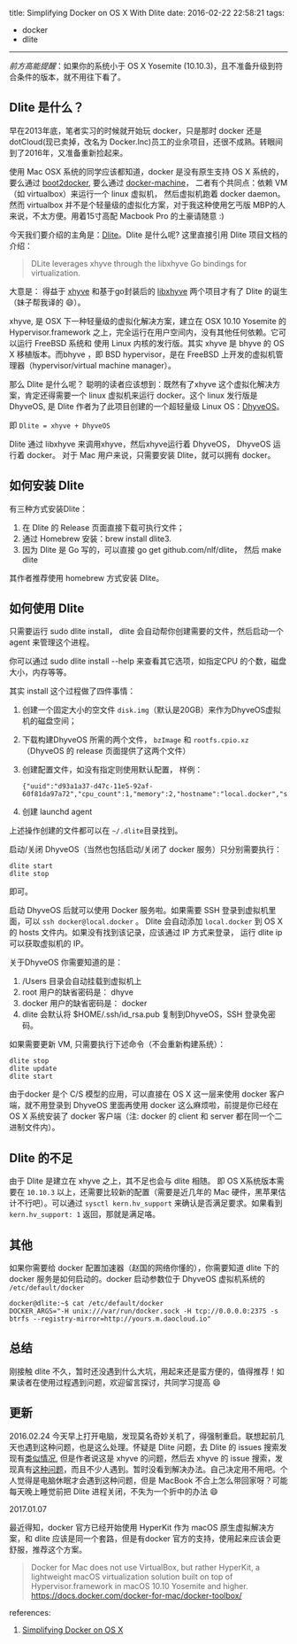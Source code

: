 title: Simplifying Docker on OS X With Dlite
date: 2016-02-22 22:58:21
tags:
- docker
- dlite
---


*前方高能提醒*：如果你的系统小于 OS X Yosemite (10.10.3)，且不准备升级到符合条件的版本，就不用往下看了。

## Dlite 是什么？

早在2013年底，笔者实习的时候就开始玩 docker，只是那时 docker 还是 dotCloud(现已卖掉，改名为 Docker.Inc)员工的业余项目，还很不成熟。转眼间到了2016年，又准备重新捡起来。

使用 Mac OSX 系统的同学应该都知道，docker 是没有原生支持 OS X 系统的，要么通过 [boot2docker](https://github.com/boot2docker/boot2docker), 要么通过 [docker-machine](https://docs.docker.com/machine/)， 二者有个共同点：依赖 VM（如 virtualbox）来运行一个 linux 虚拟机， 然后虚拟机跑着 docker daemon。然而 virtualbox 并不是个轻量级的虚拟化方案，对于我这种使用乞丐版 MBP的人来说，不太方便。用着15寸高配 Macbook Pro 的土豪请随意 :)

今天我们要介绍的主角是：[Dlite](https://github.com/nlf/dlite)。Dlite 是什么呢? 这里直接引用 Dlite 项目文档的介绍：

> DLite leverages xhyve through the libxhyve Go bindings for virtualization.

大意是： 得益于 [xhyve](https://github.com/mist64/xhyve) 和基于go封装后的 [libxhyve](https://github.com/TheNewNormal/libxhyve) 两个项目才有了 Dlite 的诞生（妹子帮我译的 😄）。

xhyve, 是 OSX 下一种轻量级的虚拟化解决方案，建立在 OSX 10.10 Yosemite 的 Hypervisor.framework 之上，完全运行在用户空间内，没有其他任何依赖。它可以运行 FreeBSD 系统和 使用 Linux 内核的发行版。其实 xhyve 是 bhyve 的 OS X 移植版本。而bhyve ，即 BSD hypervisor，是在 FreeBSD 上开发的虚拟机管理器（hypervisor/virtual machine manager）。

那么 Dlite 是什么呢？ 聪明的读者应该想到：既然有了xhyve 这个虚拟化解决方案，肯定还得需要一个 linux 虚拟机来运行 docker。这个 linux 发行版是 DhyveOS, 是 Dlite 作者为了此项目创建的一个超轻量级 Linux OS：[DhyveOS](https://github.com/nlf/dhyve-os)。 

即 `Dlite = xhyve + DhyveOS`

Dlite 通过 libxhyve 来调用xhyve，然后xhyve运行着 DhyveOS， DhyveOS 运行着 docker。 对于 Mac 用户来说，只需要安装 Dlite，就可以拥有 docker。

 
## 如何安装 Dlite

有三种方式安装Dlite：
1. 在 Dlite 的 Release 页面直接下载可执行文件；
2. 通过 Homebrew 安装：brew install dlite3. 
3. 因为 Dlite 是 Go 写的，可以直接 go get github.com/nlf/dlite， 然后 make dlite 

其作者推荐使用 homebrew 方式安装 Dlite。

## 如何使用 Dlite

只需要运行 sudo dlite install， dlite 会自动帮你创建需要的文件，然后启动一个 agent 来管理这个进程。

你可以通过 sudo dlite install --help 来查看其它选项，如指定CPU 的个数，磁盘大小，内存等等。

其实 install 这个过程做了四件事情：

1. 创建一个固定大小的空文件 `disk.img`（默认是20GB）来作为DhyveOS虚拟机的磁盘空间；
2. 下载构建DhyveOS 所需的两个文件， `bzImage` 和 `rootfs.cpio.xz`（DhyveOS 的 release 页面提供了这两个文件）
3. 创建配置文件，如没有指定则使用默认配置，
样例：

    ```
    {"uuid":"d93a1a37-d47c-11e5-92af-60f81da97a72","cpu_count":1,"memory":2,"hostname":"local.docker","share":"/Users"}%
    ```

4. 创建 launchd agent

上述操作创建的文件都可以在 `~/.dlite`目录找到。


启动/关闭 DhyveOS（当然也包括启动/关闭了 docker 服务）只分别需要执行：

    dlite start 
    dlite stop

即可。

启动 DhyveOS 后就可以使用 Docker 服务啦。如果需要 SSH 登录到虚拟机里面，可以 `ssh docker@local.docker` 。 Dlite 会自动添加 `local.docker` 到 OS X 的 hosts 文件内。如果没有找到该记录，应该通过 IP 方式来登录， 运行 dlite ip 可以获取虚拟机的 IP。

关于DhyveOS 你需要知道的是：

1. /Users 目录会自动挂载到虚拟机上
2. root 用户的缺省密码是： dhyve
3. docker 用户的缺省密码是： docker
4. dlite 会默认将 $HOME/.ssh/id_rsa.pub 复制到DhyveOS，SSH 登录免密码。

如果需要更新 VM, 只需要执行下述命令（不会重新构建系统）：

    dlite stop
    dlite update
    dlite start
    
    
由于docker 是个 C/S 模型的应用，可以直接在 OS X 这一层来使用 docker 客户端，就不用登录到 DhyveOS 里面再使用 docker 这么麻烦啦，前提是你已经在 OS X 系统安装了 docker 客户端（注: docker 的 client 和 server 都在同一个二进制文件内）。

## Dlite 的不足

由于 Dlite 是建立在 xhyve 之上，其不足也会与 dlite 相随。
即 OS X系统版本需要在 `10.10.3` 以上，还需要比较新的配置（需要是近几年的 Mac 硬件，黑苹果估计不行吧）。可以通过 `sysctl kern.hv_support` 来确认是否满足要求。如果看到 `kern.hv_support: 1` 返回，那就是满足咯。

## 其他

如果你需要给 docker 配置加速器（赵国的网络你懂的），你需要知道 dlite 下的docker 服务是如何启动的。docker 启动参数位于 DhyveOS 虚拟机系统的 `/etc/default/docker`

```
docker@dlite:~$ cat /etc/default/docker
DOCKER_ARGS="-H unix:///var/run/docker.sock -H tcp://0.0.0.0:2375 -s btrfs --registry-mirror=http://yours.m.daocloud.io"
```


## 总结
刚接触 dlite 不久，暂时还没遇到什么大坑，用起来还是蛮方便的，值得推荐！如果读者在使用过程遇到问题，欢迎留言探讨，共同学习提高 😄


## 更新
2016.02.24 
今天早上打开电脑，发现莫名奇妙关机了，得强制重启。联想起前几天也遇到这种问题，也是这么处理。怀疑是 Dlite 问题，去 Dlite 的 issues 搜索发现有[类似情况](https://github.com/nlf/dlite/issues/60), 但是作者说这是 xhyve 的问题，然后去 xhyve 的 issue 搜索，发现真有[这种问题](https://github.com/mist64/xhyve/issues/86)，而且不少人遇到。暂时没看到解决办法。自己决定用不用吧。个人觉得是电脑休眠才会遇到这种问题，但是 MacBook 不合上怎么带回家呀？可能每天晚上睡觉前把 Dlite 进程关闭，不失为一个折中的办法 😄


2017.01.07

最近得知，docker 官方已经开始使用 HyperKit 作为 macOS 原生虚拟解决方案，和 dlite 应该是同一个套路，但是有docker 官方的支持，使用起来应该会更舒服，推荐这个方案。

> Docker for Mac does not use VirtualBox, but rather HyperKit, a lightweight macOS virtualization solution built on top of Hypervisor.framework in macOS 10.10 Yosemite and higher.
> https://docs.docker.com/docker-for-mac/docker-toolbox/

references:
1. [Simplifying Docker on OS X](https://blog.andyet.com/2016/01/25/easy-docker-on-osx/)











